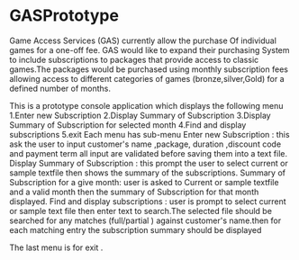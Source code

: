 # GASPrototype
Game Access Services (GAS) currently allow the purchase 
Of individual games  for a one-off fee.
GAS would like to expand their purchasing System
to include subscriptions to packages that provide 
access to classic games.The packages would be purchased
using monthly subscription fees allowing access to different 
categories of games (bronze,silver,Gold) for a 
defined number of months.



This is a prototype console application which displays the following menu
  1.Enter new Subscription
  2.Display Summary of Subscription 
  3.Display Summary of Subscription for selected month
  4.Find and display subscriptions 
  5.exit
Each menu has sub-menu 
  Enter new Subscription : this ask the user to input 
customer's name ,package, duration ,discount  code and payment term
all input are validated before saving them into a text file.
  Display Summary of Subscription : this prompt the user to select current 
or sample textfile then shows the summary of the subscriptions.
  Summary of Subscription for a give month: user is asked to 
 Current or sample textfile and a valid month then the summary of Subscription for 
that month  displayed. 
  Find and display subscriptions : user is prompt to select current or sample text file 
then enter text to search.The selected file should be searched for any matches (full/partial )
against customer's name.then for each matching entry the subscription summary should be 
displayed 

The last menu is for exit .


